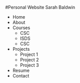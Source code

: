 #Personal Website
Sarah Baldwin<br>

* Home<br>
* About<br>
* Courses<br>
	+ CSC<br>
	+ ISDS<br>
	+ CSC<br>
* Projects<br>
	+ Project 1<br>
	+ Project 2<br>
	+ Project 3<br>
* Resume<br>
* Contact<br>
